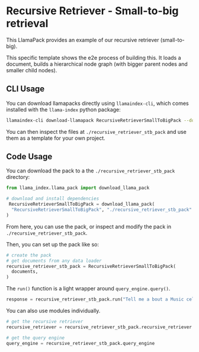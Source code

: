 # Recursive Retriever - Small-to-big retrieval

This LlamaPack provides an example of our recursive retriever (small-to-big).

This specific template shows the e2e process of building this. It loads
a document, builds a hierarchical node graph (with bigger parent nodes and smaller
child nodes).

## CLI Usage

You can download llamapacks directly using `llamaindex-cli`, which comes installed with the `llama-index` python package:

```bash
llamaindex-cli download-llamapack RecursiveRetrieverSmallToBigPack --download-dir ./recursive_retriever_stb_pack
```

You can then inspect the files at `./recursive_retriever_stb_pack` and use them as a template for your own project.

## Code Usage

You can download the pack to a the `./recursive_retriever_stb_pack` directory:

```python
from llama_index.llama_pack import download_llama_pack

# download and install dependencies
 RecursiveRetrieverSmallToBigPack = download_llama_pack(
  "RecursiveRetrieverSmallToBigPack", "./recursive_retriever_stb_pack"
)
```

From here, you can use the pack, or inspect and modify the pack in `./recursive_retriever_stb_pack`.

Then, you can set up the pack like so:

```python
# create the pack
# get documents from any data loader
recursive_retriever_stb_pack = RecursiveRetrieverSmallToBigPack(
  documents,
)
```

The `run()` function is a light wrapper around `query_engine.query()`.

```python
response = recursive_retriever_stb_pack.run("Tell me a bout a Music celebritiy.")
```

You can also use modules individually.

```python
# get the recursive retriever
recursive_retriever = recursive_retriever_stb_pack.recursive_retriever

# get the query engine
query_engine = recursive_retriever_stb_pack.query_engine
```